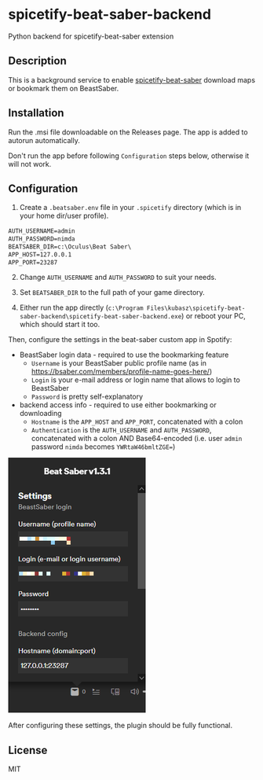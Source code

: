 # spicetify-beat-saber-backend
Python backend for spicetify-beat-saber extension

## Description
This is a background service to enable [spicetify-beat-saber](https://github.com/kuba2k2/spicetify-beat-saber) download maps or bookmark them on BeastSaber.

## Installation
Run the .msi file downloadable on the Releases page. The app is added to autorun automatically.

Don't run the app before following `Configuration` steps below, otherwise it will not work.

## Configuration
1. Create a `.beatsaber.env` file in your `.spicetify` directory (which is in your home dir/user profile).

```properties
AUTH_USERNAME=admin
AUTH_PASSWORD=nimda
BEATSABER_DIR=c:\Oculus\Beat Saber\
APP_HOST=127.0.0.1
APP_PORT=23287
```

2. Change `AUTH_USERNAME` and `AUTH_PASSWORD` to suit your needs.

3. Set `BEATSABER_DIR` to the full path of your game directory.

4. Either run the app directly (`c:\Program Files\kubasz\spicetify-beat-saber-backend\spicetify-beat-saber-backend.exe`) or reboot your PC, which should start it too.

Then, configure the settings in the beat-saber custom app in Spotify:
- BeastSaber login data - required to use the bookmarking feature
  - `Username` is your BeastSaber public profile name (as in https://bsaber.com/members/profile-name-goes-here/)
  - `Login` is your e-mail address or login name that allows to login to BeastSaber
  - `Password` is pretty self-explanatory
- backend access info - required to use either bookmarking or downloading
  - `Hostname` is the `APP_HOST` and `APP_PORT`, concatenated with a colon
  - `Authentication` is the `AUTH_USERNAME` and `AUTH_PASSWORD`, concatenated with a colon AND Base64-encoded (i.e. user `admin` password `nimda` becomes `YWRtaW46bmltZGE=`)

![Screenshot](.github/screenshot.png)

After configuring these settings, the plugin should be fully functional.

## License
MIT

